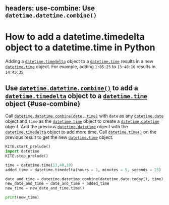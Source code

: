 headers:
  use-combine: Use `datetime.datetime.combine()`
---
# How to add a datetime.timedelta object to a datetime.time in Python
Adding a [`datetime.timedelta`](kite-sym:datetime.timedelta) object to a [`datetime.time`](kite-sym:datetime.time) results in a new [`datetime.time`](kite-sym:datetime.time) object. For example, adding `1:05:25` to `13:40:10` results in `14:45:35`.

## Use [`datetime.datetime.combine()`](kite-sym:datetime.datetime.combine) to add a [`datetime.timedelta`](kite-sym:datetime.timedelta) object to a [`datetime.time`](kite-sym:datetime.time) object {#use-combine}
Call [`datetime.datetime.combine(date, time)`](kite-sym:datetime.datetime.combine) with `date` as any [`datetime.date`](kite-sym:datetime.date) object and `time` as the [`datetime.time`](kite-sym:datetime.time) object to create a [`datetime.datetime`](kite-sym:datetime.datetime) object. Add the previous [`datetime.datetime`](kite-sym:datetime.datetime) object with the [`datetime.timedelta`](kite-sym:datetime.timedelta) object to add more time. Call [`datetime.time()`](kite-sym:datetime.time) on the previous result to get the new [`datetime.time`](kite-sym:datetime.time) object.
```python
KITE.start_prelude()
import datetime
KITE.stop_prelude()

time = datetime.time(13,40,10)
added_time = datetime.timedelta(hours = 1, minutes = 5, seconds = 25)

date_and_time = datetime.datetime.combine(datetime.date.today(), time)
new_date_and_time = date_and_time + added_time
new_time = new_date_and_time.time()

print(new_time)
```
